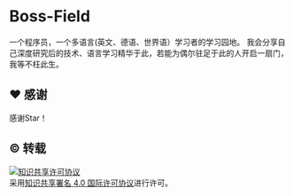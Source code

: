# Boss-Field

一个程序员，一个多语言(英文、德语、世界语）学习者的学习园地。
我会分享自己深度研究后的技术、语言学习精华于此，若能为偶尔驻足于此的人开启一扇门，我等不枉此生。


## ♥️ 感谢

感谢Star！


## ©️ 转载

<a rel="license" href="http://creativecommons.org/licenses/by/4.0/"><img alt="知识共享许可协议" style="border-width:0" src="https://i.creativecommons.org/l/by/4.0/88x31.png" /></a><br />采用<a rel="license" href="http://creativecommons.org/licenses/by/4.0/">知识共享署名 4.0 国际许可协议</a>进行许可。